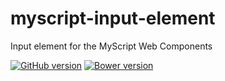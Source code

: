 # myscript-input-element

Input element for the MyScript Web Components

 [![GitHub version](https://badge.fury.io/gh/F2X%2Fmyscript-input-element.svg)](http://badge.fury.io/gh/F2X%2Fmyscript-input-element)
 [![Bower version](https://badge.fury.io/bo/myscript-input-element.svg)](http://badge.fury.io/bo/myscript-input-element)